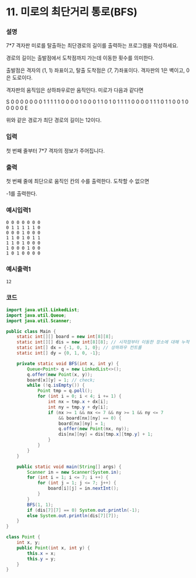 # 11. 미로의 최단거리 통로(BFS)

### 설명

7*7 격자판 미로를 탈출하는 최단경로의 길이를 출력하는 프로그램을 작성하세요.

경로의 길이는 출발점에서 도착점까지 가는데 이동한 횟수를 의미한다.

출발점은 격자의 (1, 1) 좌표이고, 탈출 도착점은 (7, 7)좌표이다. 격자판의 1은 벽이고, 0은 도로이다.

격자판의 움직임은 상하좌우로만 움직인다. 미로가 다음과 같다면

S 0 0 0 0 0 0
0 1 1 1 1 1 0
0 0 0 1 0 0 0
1 1 0 1 0 1 1
1 1 0 0 0 0 1
1 1 0 1 1 0 0
1 0 0 0 0 0 E

위와 같은 경로가 최단 경로의 길이는 12이다.

### 입력

첫 번째 줄부터 7*7 격자의 정보가 주어집니다.

### 출력

첫 번째 줄에 최단으로 움직인 칸의 수를 출력한다. 도착할 수 없으면

-1를 출력한다.

### 예시입력1
```
0 0 0 0 0 0 0
0 1 1 1 1 1 0
0 0 0 1 0 0 0
1 1 0 1 0 1 1
1 1 0 1 0 0 0
1 0 0 0 1 0 0
1 0 1 0 0 0 0
```

### 예시출력1
```
12
```

### 코드
```java
import java.util.LinkedList;
import java.util.Queue;
import java.util.Scanner;

public class Main {
    static int[][] board = new int[8][8];
    static int[][] dis = new int[8][8]; // 시작점부터 이동한 장소에 대해 누적 거리 계산
    static int[] dx = {-1, 0, 1, 0}; // 상하좌우 컨트롤
    static int[] dy = {0, 1, 0, -1};

    private static void BFS(int x, int y) {
        Queue<Point> q = new LinkedList<>();
        q.offer(new Point(x, y));
        board[x][y] = 1; // check;
        while (!q.isEmpty()) {
            Point tmp = q.poll();
            for (int i = 0; i < 4; i += 1) {
                int nx = tmp.x + dx[i];
                int ny = tmp.y + dy[i];
                if (nx >= 1 && nx <= 7 && ny >= 1 && ny <= 7
                    && board[nx][ny] == 0) {
                    board[nx][ny] = 1;
                    q.offer(new Point(nx, ny));
                    dis[nx][ny] = dis[tmp.x][tmp.y] + 1;
                }
            }
        }
    }

    public static void main(String[] args) {
        Scanner in = new Scanner(System.in);
        for (int i = 1; i <= 7; i ++) {
            for (int j = 1; j <= 7; j++) {
                board[i][j] = in.nextInt();
            }
        }
        BFS(1, 1);
        if (dis[7][7] == 0) System.out.println(-1);
        else System.out.println(dis[7][7]);
    }
}

class Point {
    int x, y;
    public Point(int x, int y) {
        this.x = x;
        this.y = y;
    }
}
```